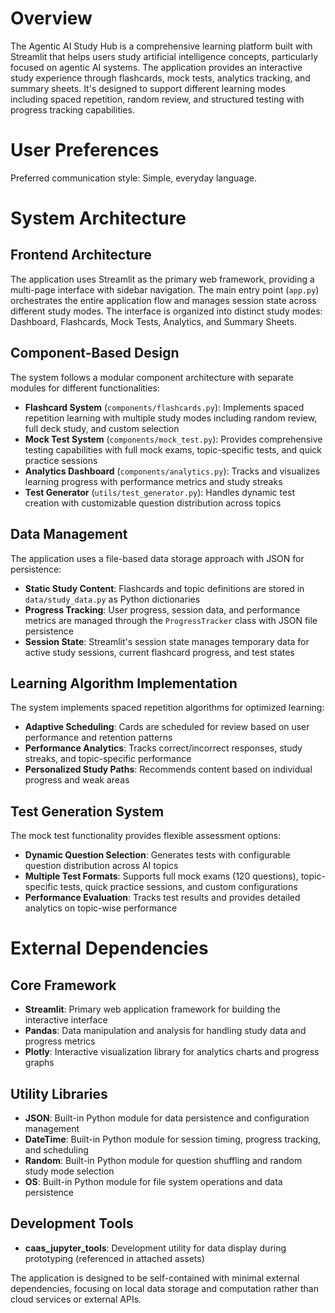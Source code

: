 # Overview

The Agentic AI Study Hub is a comprehensive learning platform built with Streamlit that helps users study artificial intelligence concepts, particularly focused on agentic AI systems. The application provides an interactive study experience through flashcards, mock tests, analytics tracking, and summary sheets. It's designed to support different learning modes including spaced repetition, random review, and structured testing with progress tracking capabilities.

# User Preferences

Preferred communication style: Simple, everyday language.

# System Architecture

## Frontend Architecture
The application uses Streamlit as the primary web framework, providing a multi-page interface with sidebar navigation. The main entry point (`app.py`) orchestrates the entire application flow and manages session state across different study modes. The interface is organized into distinct study modes: Dashboard, Flashcards, Mock Tests, Analytics, and Summary Sheets.

## Component-Based Design
The system follows a modular component architecture with separate modules for different functionalities:

- **Flashcard System** (`components/flashcards.py`): Implements spaced repetition learning with multiple study modes including random review, full deck study, and custom selection
- **Mock Test System** (`components/mock_test.py`): Provides comprehensive testing capabilities with full mock exams, topic-specific tests, and quick practice sessions
- **Analytics Dashboard** (`components/analytics.py`): Tracks and visualizes learning progress with performance metrics and study streaks
- **Test Generator** (`utils/test_generator.py`): Handles dynamic test creation with customizable question distribution across topics

## Data Management
The application uses a file-based data storage approach with JSON for persistence:

- **Static Study Content**: Flashcards and topic definitions are stored in `data/study_data.py` as Python dictionaries
- **Progress Tracking**: User progress, session data, and performance metrics are managed through the `ProgressTracker` class with JSON file persistence
- **Session State**: Streamlit's session state manages temporary data for active study sessions, current flashcard progress, and test states

## Learning Algorithm Implementation
The system implements spaced repetition algorithms for optimized learning:

- **Adaptive Scheduling**: Cards are scheduled for review based on user performance and retention patterns
- **Performance Analytics**: Tracks correct/incorrect responses, study streaks, and topic-specific performance
- **Personalized Study Paths**: Recommends content based on individual progress and weak areas

## Test Generation System
The mock test functionality provides flexible assessment options:

- **Dynamic Question Selection**: Generates tests with configurable question distribution across AI topics
- **Multiple Test Formats**: Supports full mock exams (120 questions), topic-specific tests, quick practice sessions, and custom configurations
- **Performance Evaluation**: Tracks test results and provides detailed analytics on topic-wise performance

# External Dependencies

## Core Framework
- **Streamlit**: Primary web application framework for building the interactive interface
- **Pandas**: Data manipulation and analysis for handling study data and progress metrics
- **Plotly**: Interactive visualization library for analytics charts and progress graphs

## Utility Libraries
- **JSON**: Built-in Python module for data persistence and configuration management
- **DateTime**: Built-in Python module for session timing, progress tracking, and scheduling
- **Random**: Built-in Python module for question shuffling and random study mode selection
- **OS**: Built-in Python module for file system operations and data persistence

## Development Tools
- **caas_jupyter_tools**: Development utility for data display during prototyping (referenced in attached assets)

The application is designed to be self-contained with minimal external dependencies, focusing on local data storage and computation rather than cloud services or external APIs.